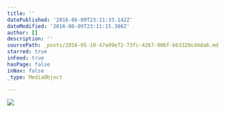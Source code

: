 ```yaml
---
title: ''
datePublished: '2016-06-09T23:11:33.142Z'
dateModified: '2016-06-09T23:11:15.386Z'
author: []
description: ''
sourcePath: _posts/2016-05-10-47a99e72-73fc-4267-906f-bb3328cd4da6.md
starred: true
inFeed: true
hasPage: false
inNav: false
_type: MediaObject

---
```

![](https://the-grid-user-content.s3-us-west-2.amazonaws.com/e139543a-95cf-4b0a-b028-64a0837366ec.jpg)